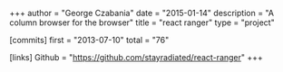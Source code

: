 +++
author = "George Czabania"
date = "2015-01-14"
description = "A column browser for the browser"
title = "react ranger"
type = "project"

[commits]
  first = "2013-07-10"
  total = "76"

[links]
  Github = "https://github.com/stayradiated/react-ranger"
+++

